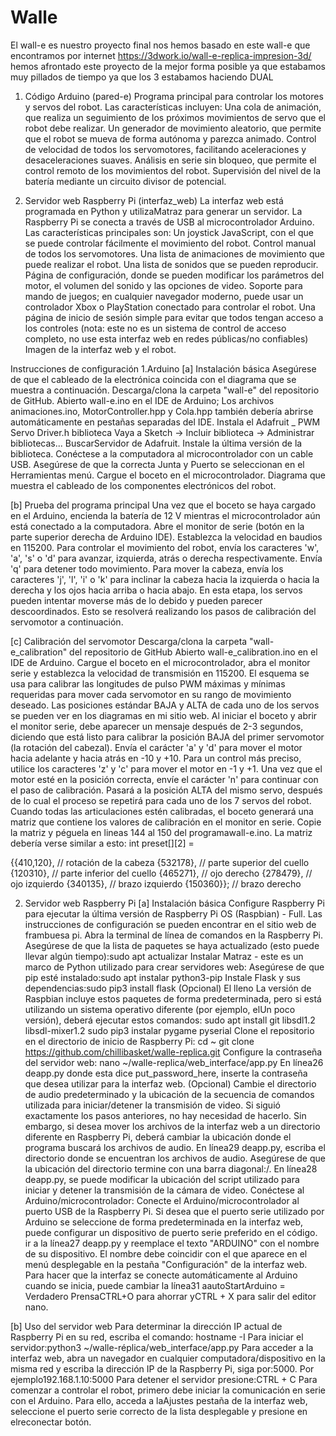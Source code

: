 # Walle
El wall-e es nuestro proyecto final nos hemos basado en este wall-e que encontramos por internet https://3dwork.io/wall-e-replica-impresion-3d/ hemos afrontado este proyecto de la mejor forma posible ya que estabamos muy pillados de tiempo ya que los 3 estabamos haciendo DUAL

1. Código Arduino (pared-e)
Programa principal para controlar los motores y servos del robot. Las características incluyen:
Una cola de animación, que realiza un seguimiento de los próximos movimientos de servo que el robot debe realizar.
Un generador de movimiento aleatorio, que permite que el robot se mueva de forma autónoma y parezca animado.
Control de velocidad de todos los servomotores, facilitando aceleraciones y desaceleraciones suaves.
Análisis en serie sin bloqueo, que permite el control remoto de los movimientos del robot.
Supervisión del nivel de la batería mediante un circuito divisor de potencial.

2. Servidor web Raspberry Pi (interfaz_web)
La interfaz web está programada en Python y utilizaMatraz para generar un servidor. La Raspberry Pi se conecta a través de USB al microcontrolador Arduino. Las características principales son:
Un joystick JavaScript, con el que se puede controlar fácilmente el movimiento del robot.
Control manual de todos los servomotores.
Una lista de animaciones de movimiento que puede realizar el robot.
Una lista de sonidos que se pueden reproducir.
Página de configuración, donde se pueden modificar los parámetros del motor, el volumen del sonido y las opciones de video.
Soporte para mando de juegos; en cualquier navegador moderno, puede usar un controlador Xbox o PlayStation conectado para controlar el robot.
Una página de inicio de sesión simple para evitar que todos tengan acceso a los controles (nota: este no es un sistema de control de acceso completo, no use esta interfaz web en redes públicas/no confiables)
 Imagen de la interfaz web y el robot.


Instrucciones de configuración
1.Arduino
[a] Instalación básica
Asegúrese de que el cableado de la electrónica coincida con el diagrama que se muestra a continuación.
Descarga/clona la carpeta "wall-e" del repositorio de GitHub.
Abierto wall-e.ino en el IDE de Arduino; Los archivos animaciones.ino, MotorController.hpp y Cola.hpp también debería abrirse automáticamente en pestañas separadas del IDE.
Instala el Adafruit _ PWM Servo Driver.h biblioteca
Vaya a Sketch -> Incluir biblioteca -> Administrar bibliotecas...
BuscarServidor de Adafruit.
Instale la última versión de la biblioteca.
Conéctese a la computadora al microcontrolador con un cable USB. Asegúrese de que la correcta Junta y Puerto se seleccionan en el Herramientas menú.
Cargue el boceto en el microcontrolador.
 Diagrama que muestra el cableado de los componentes electrónicos del robot.

[b] Prueba del programa principal
Una vez que el boceto se haya cargado en el Arduino, encienda la batería de 12 V mientras el microcontrolador aún está conectado a la computadora.
Abre el monitor de serie (botón en la parte superior derecha de Arduino IDE). Establezca la velocidad en baudios en 115200.
Para controlar el movimiento del robot, envía los caracteres 'w', 'a', 's' o 'd' para avanzar, izquierda, atrás o derecha respectivamente. Envía 'q' para detener todo movimiento.
Para mover la cabeza, envía los caracteres 'j', 'l', 'i' o 'k' para inclinar la cabeza hacia la izquierda o hacia la derecha y los ojos hacia arriba o hacia abajo. En esta etapa, los servos pueden intentar moverse más de lo debido y pueden parecer descoordinados. Esto se resolverá realizando los pasos de calibración del servomotor a continuación.

[c] Calibración del servomotor
Descarga/clona la carpeta "wall-e_calibration" del repositorio de GitHub
Abierto wall-e_calibration.ino en el IDE de Arduino.
Cargue el boceto en el microcontrolador, abra el monitor serie y establezca la velocidad de transmisión en 115200.
El esquema se usa para calibrar las longitudes de pulso PWM máximas y mínimas requeridas para mover cada servomotor en su rango de movimiento deseado. Las posiciones estándar BAJA y ALTA de cada uno de los servos se pueden ver en los diagramas en mi sitio web.
Al iniciar el boceto y abrir el monitor serie, debe aparecer un mensaje después de 2-3 segundos, diciendo que está listo para calibrar la posición BAJA del primer servomotor (la rotación del cabezal).
Envía el carácter 'a' y 'd' para mover el motor hacia adelante y hacia atrás en -10 y +10. Para un control más preciso, utilice los caracteres 'z' y 'c' para mover el motor en -1 y +1.
Una vez que el motor esté en la posición correcta, envíe el carácter 'n' para continuar con el paso de calibración. Pasará a la posición ALTA del mismo servo, después de lo cual el proceso se repetirá para cada uno de los 7 servos del robot.
Cuando todas las articulaciones estén calibradas, el boceto generará una matriz que contiene los valores de calibración en el monitor en serie.
Copie la matriz y péguela en lineas 144 al 150 del programawall-e.ino. La matriz debería verse similar a esto:
int preset[][2] = 

{{410,120}, // rotación de la cabeza
{532178}, // parte superior del cuello
{120310}, // parte inferior del cuello
{465271}, // ojo derecho
{278479}, // ojo izquierdo
{340135}, // brazo izquierdo
{150360}}; // brazo derecho

2. Servidor web Raspberry Pi
[a] Instalación básica
Configure Raspberry Pi para ejecutar la última versión de Raspberry Pi OS (Raspbian) - Full. Las instrucciones de configuración se pueden encontrar en el sitio web de frambuesa pi.
Abra la terminal de línea de comandos en la Raspberry Pi.
Asegúrese de que la lista de paquetes se haya actualizado (esto puede llevar algún tiempo):sudo apt actualizar
Instalar Matraz - este es un marco de Python utilizado para crear servidores web:
Asegúrese de que pip esté instalado:sudo apt instalar python3-pip
Instale Flask y sus dependencias:sudo pip3 install flask
(Opcional) El lleno La versión de Raspbian incluye estos paquetes de forma predeterminada, pero si está utilizando un sistema operativo diferente (por ejemplo, elUn poco versión), deberá ejecutar estos comandos:
sudo apt install git libsdl1.2 libsdl-mixer1.2
sudo pip3 instalar pygame pyserial
Clone el repositorio en el directorio de inicio de Raspberry Pi:
cd ~
git clone https://github.com/chillibasket/walle-replica.git
Configure la contraseña del servidor web:
nano ~/walle-replica/web_interface/app.py
En línea26 deapp.py donde esta dice put_password_here, inserte la contraseña que desea utilizar para la interfaz web.
(Opcional) Cambie el directorio de audio predeterminado y la ubicación de la secuencia de comandos utilizada para iniciar/detener la transmisión de video.
Si siguió exactamente los pasos anteriores, no hay necesidad de hacerlo. Sin embargo, si desea mover los archivos de la interfaz web a un directorio diferente en Raspberry Pi, deberá cambiar la ubicación donde el programa buscará los archivos de audio.
En línea29 deapp.py, escriba el directorio donde se encuentran los archivos de audio. Asegúrese de que la ubicación del directorio termine con una barra diagonal:/.
En línea28 deapp.py, se puede modificar la ubicación del script utilizado para iniciar y detener la transmisión de la cámara de video.
Conéctese al Arduino/microcontrolador:
Conecte el Arduino/microcontrolador al puerto USB de la Raspberry Pi.
Si desea que el puerto serie utilizado por Arduino se seleccione de forma predeterminada en la interfaz web, puede configurar un dispositivo de puerto serie preferido en el código. ir a la línea27 deapp.py y reemplace el texto "ARDUINO" con el nombre de su dispositivo. El nombre debe coincidir con el que aparece en el menú desplegable en la pestaña "Configuración" de la interfaz web.
Para hacer que la interfaz se conecte automáticamente al Arduino cuando se inicia, puede cambiar la línea31 aautoStartArduino = Verdadero
PrensaCTRL+O para ahorrar yCTRL + X para salir del editor nano.

[b] Uso del servidor web
Para determinar la dirección IP actual de Raspberry Pi en su red, escriba el comando: hostname -I
Para iniciar el servidor:python3 ~/walle-réplica/web_interface/app.py
Para acceder a la interfaz web, abra un navegador en cualquier computadora/dispositivo en la misma red y escriba la dirección IP de la Raspberry Pi, siga por:5000. Por ejemplo192.168.1.10:5000
Para detener el servidor presione:CTRL + C
Para comenzar a controlar el robot, primero debe iniciar la comunicación en serie con el Arduino. Para ello, acceda a laAjustes pestaña de la interfaz web, seleccione el puerto serie correcto de la lista desplegable y presione en elreconectar botón.
